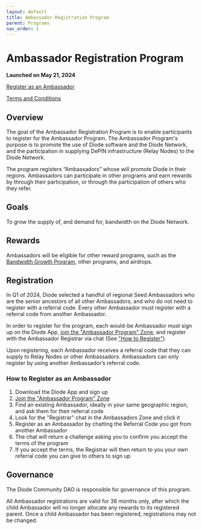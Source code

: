 ```yaml
---
layout: default
title: Ambassador Registration Program
parent: Programs
nav_order: 1
---
```


# Ambassador Registration Program

**Launched on May 21, 2024**

[Register as an Ambassador](#registration)

[Terms and Conditions](/docs/programs/terms.html)

## Overview

The goal of the Ambassador Registration Program is to enable participants to register for the Ambassador Program.  The Ambassador Program's purpose is to promote the use of Diode software and the Diode Network, and the participation in supplying DePIN infrastructure (Relay Nodes) to the Diode Network.

The program registers “Ambassadors” whose will promote Diode in their regions.  Ambassadors can participate in other programs and earn rewards by through their participation, or through the participation of others who they refer.

## Goals

To grow the supply of, and demand for, bandwidth on the Diode Network.  

## Rewards

Ambassadors will be eligible for other reward programs, such as the [Bandwidth Growth Program](/docs/programs/bandwidth_growth_program.hmtl), other programs, and airdrops.

## Registration

In Q1 of 2024, Diode selected a handful of regional Seed Ambassadors who are the senior ancestors of all other Ambassadors, and who do not need to register with a referral code. Every other Ambassador must register with a referral code from another Ambassador.

In order to register for the program, each would-be Ambassador must sign up on the Diode App, [join the "Ambassador Program" Zone](https://diode.io/joinzone/#I8-h8z8ATSgTXMJdhXwWkQs0VVniODeRgjcBUlmYW78B6qx5I0BCEIdUviie), and register with the Ambassador Registrar via chat (See ["How to Register"](/docs/programs/ambassador_program.html#how-to-register)).

Upon registering, each Ambassador receives a referral code that they can supply to Relay Nodes or other Ambassadors. Ambassadors can only register by using another Ambassador’s referral code.

### How to Register as an Ambassador

1. Download the Diode App and sign up
3. [Join the "Ambassador Program" Zone](https://diode.io/joinzone/#I8-h8z8ATSgTXMJdhXwWkQs0VVniODeRgjcBUlmYW78B6qx5I0BCEIdUviie)
4. Find an existing Ambassador, ideally in your same geographic region, and ask them for their referral code
6. Look for the "Registrar" chat in the Ambassadors Zone and click it
7. Register as an Ambassador by chatting the Referral Code you got from another Ambassador
8. The chat will return a challenge asking you to confirm you accept the terms of the program
9. If you accept the terms, the Registrar will then return to you your own referral code you can give to others to sign up

## Governance

The Diode Community DAO is responsible for governance of this program.  

All Ambassador registrations are valid for 36 months only, after which the child Ambassador will no longer allocate any rewards to its registered parent. Once a child Ambassador has been registered, registrations may not be changed.



